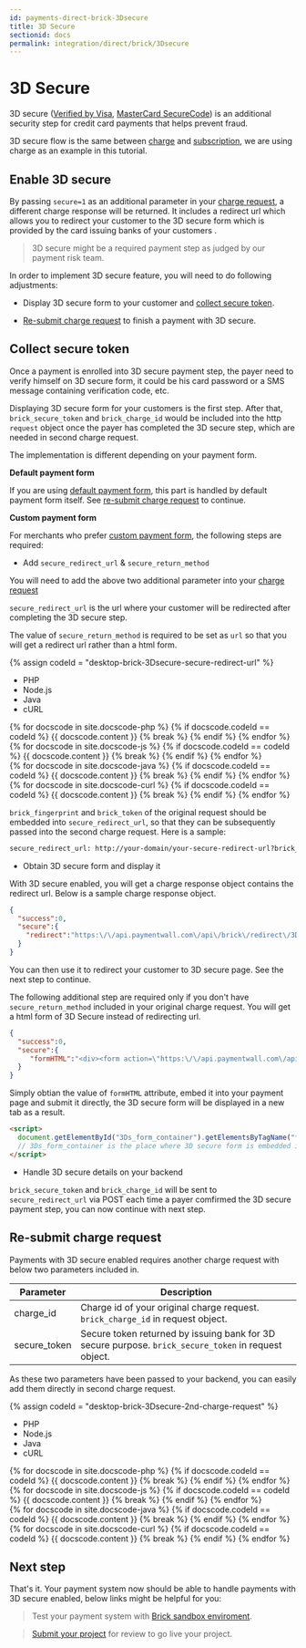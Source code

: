 ```yaml
---
id: payments-direct-brick-3Dsecure
title: 3D Secure
sectionid: docs
permalink: integration/direct/brick/3Dsecure
---
```


# 3D Secure 

3D secure ([Verified by Visa](https://www.visaeurope.com/making-integration/verified-by-visa/), [MasterCard SecureCode](http://www.mastercard.com/gateway/implementation_guides/3D-Secure.html)) is an additional security step for credit card payments that helps prevent fraud. 

3D secure flow is the same between [charge](/integration/direct/brick/charge) and [subscription](/integration/direct/brick/subscription), we are using charge as an example in this tutorial. 

## Enable 3D secure

By passing ```secure=1``` as an additional parameter in your [charge request](/integration/direct/brick/charge#charge-request), a different charge response will be returned. It includes a redirect url which allows you to redirect your customer to the 3D secure form which is provided by the card issuing banks of your customers .

> 3D secure might be a required payment step as judged by our payment risk team. 

In order to implement 3D secure feature, you will need to do following adjustments:

* Display 3D secure form to your customer and [collect secure token](#collect-secure-token).

* [Re-submit charge request](#re-submit-charge-request) to finish a payment with 3D secure.


## Collect secure token

Once a payment is enrolled into 3D secure payment step, the payer need to verify himself on 3D secure form, it could be his card password or a SMS message containing verification code, etc. 

Displaying 3D secure form for your customers is the first step. After that, ```brick_secure_token``` and ```brick_charge_id``` would be included into the http ```request``` object once the payer has completed the 3D secure step, which are needed in second charge request.

The implementation is different depending on your payment form.

**Default payment form**

If you are using [default payment form](/integration/direct/brick/create-form#tokenize-payment-details-with-default-form), this part is handled by default payment form itself. See [re-submit charge request](#re-submit-charge-request) to continue.

**Custom payment form**

For merchants who prefer [custom payment form](/integration/direct/brick/create-form#tokenize-payment-details-with-your-own-form), the following steps are required:

* Add ```secure_redirect_url``` & ```secure_return_method``` 

You will need to add the above two additional parameter into your [charge request](/integration/direct/brick/charge#charge-request)

```secure_redirect_url``` is the url where your customer will be redirected after completing the 3D secure step. 

The value of ```secure_return_method``` is required to be set as ```url``` so that you will get a redirect url rather than a html form.

{% assign codeId = "desktop-brick-3Dsecure-secure-redirect-url" %}
<div class="docs-code" id="{{ codeId }}">
  <ul class="docs-code-tabs">
    <li>
      <a class="docs-code-tabs__tab is-active" lang="php">PHP</a>
    </li>
    <li>
      <a class="docs-code-tabs__tab" lang="js">Node.js</a>
    </li>
    <li>
      <a class="docs-code-tabs__tab" lang="java">Java</a>
    </li>
    <li>
      <a class="docs-code-tabs__tab" lang="curl">cURL</a>
    </li>
  </ul>
  <div class="docs-code-tabs__body js-lang-php is-active">
    {% for docscode in site.docscode-php %}
    {% if docscode.codeId == codeId %}
    {{ docscode.content }}
    {% break %}
    {% endif %}
    {% endfor %}
  </div>
  <div class="docs-code-tabs__body js-lang-js">
    {% for docscode in site.docscode-js %}
    {% if docscode.codeId == codeId %}
    {{ docscode.content }}
    {% break %}
    {% endif %}
    {% endfor %}
  </div>
  <div class="docs-code-tabs__body js-lang-java">
    {% for docscode in site.docscode-java %}
    {% if docscode.codeId == codeId %}
    {{ docscode.content }}
    {% break %}
    {% endif %}
    {% endfor %}
  </div>
  <div class="docs-code-tabs__body js-lang-curl">
    {% for docscode in site.docscode-curl %}
    {% if docscode.codeId == codeId %}
    {{ docscode.content }}
    {% break %}
    {% endif %}
    {% endfor %}
  </div>
</div>

```brick_fingerprint``` and ```brick_token``` of the original request should be embedded into ```secure_redirect_url```, so that they can be subsequently passed into the second charge request. Here is a sample:

```html
secure_redirect_url: http://your-domain/your-secure-redirect-url?brick_token=ot_4ca5cbda3D4af3444759e4934dd25717&brick_fingerprint=satiO3yvBDuPMEZUJep4vKuqVav5VxAT
```

* Obtain 3D secure form and display it

With 3D secure enabled, you will get a charge response object contains the redirect url. Below is a sample charge response object.

```json
{
  "success":0,
  "secure":{
    "redirect":"https:\/\/api.paymentwall.com\/api\/brick\/redirect\/3Ds\/fe989d17-5632-11e7-bfd3-002590852bf4\/44ea915ab53D78f96b3Dd485e7a5f8d2441572876f7a2eb88f5101cb197adcc9"
  }
}
```

You can then use it to redirect your customer to 3D secure page. See the next step to continue.

The following additional step are required only if you don't have ```secure_return_method``` included in your original charge request. You will get a html form of 3D Secure instead of redirecting url.

```json
{
  "success":0,
  "secure":{
     "formHTML":"<div><form action=\"https:\/\/api.paymentwall.com\/api\/brick\/secure-test-bank-page?public_key=t_a93Db6bffafdda5c57ab48296fdbba\" method=\"POST\"><input type=\"hidden\" name=\"PaReq\" value=\"to_validate_this\"><input type=\"hidden\" name=\"MD\" value=\"t34451493976105_test\"><input type=\"hidden\" name=\"TermUrl\" value=\"https:\/\/api.paymentwall.com\/api\/brick\/secure-payment?public_key=a3Dff98c34722f0e130a68e6b4c9da56&secure_redirect_url=http%3A%2F%2Fpaymentwall.com%2Fbrick%2F3Dsecure%3Fbrick_token%3Dot_4ca5cbda3D4af3444759e4934dd25717%26brick_fingerprint%3DsatiO3yvBDuPMEZUJep4vKuqVav5VxAT\"><\/form><\/div>"
  }
}
```

Simply obtian the value of ```formHTML``` attribute, embed it into your payment page and submit it directly, the 3D secure form will be displayed in a new tab as a result.

```html
<script>
  document.getElementById("3Ds_form_container").getElementsByTagName("form")[0].submit();
  // 3Ds_form_container is the place where 3D secure form is embedded in
</script>
```

* Handle 3D secure details on your backend

```brick_secure_token``` and ```brick_charge_id``` will be sent to ```secure_redirect_url``` via POST each time a payer comfirmed the 3D secure payment step, you can now continue with next step.

## Re-submit charge request

Payments with 3D secure enabled requires another charge request with below two parameters included in.

| Parameter | Description|
| ---|---|
| charge_id | Charge id of your original charge request. ```brick_charge_id``` in request object. |
| secure_token | Secure token returned by issuing bank for 3D secure purpose. ```brick_secure_token``` in request object. |

As these two parameters have been passed to your backend, you can easily add them directly in second charge request.

{% assign codeId = "desktop-brick-3Dsecure-2nd-charge-request" %}
<div class="docs-code" id="{{ codeId }}">
  <ul class="docs-code-tabs">
    <li>
      <a class="docs-code-tabs__tab is-active" lang="php">PHP</a>
    </li>
    <li>
      <a class="docs-code-tabs__tab" lang="js">Node.js</a>
    </li>
    <li>
      <a class="docs-code-tabs__tab" lang="java">Java</a>
    </li>
    <li>
      <a class="docs-code-tabs__tab" lang="curl">cURL</a>
    </li>
  </ul>
  <div class="docs-code-tabs__body js-lang-php is-active">
    {% for docscode in site.docscode-php %}
    {% if docscode.codeId == codeId %}
    {{ docscode.content }}
    {% break %}
    {% endif %}
    {% endfor %}
  </div>
  <div class="docs-code-tabs__body js-lang-js">
    {% for docscode in site.docscode-js %}
    {% if docscode.codeId == codeId %}
    {{ docscode.content }}
    {% break %}
    {% endif %}
    {% endfor %}
  </div>
  <div class="docs-code-tabs__body js-lang-java">
    {% for docscode in site.docscode-java %}
    {% if docscode.codeId == codeId %}
    {{ docscode.content }}
    {% break %}
    {% endif %}
    {% endfor %}
  </div>
  <div class="docs-code-tabs__body js-lang-curl">
    {% for docscode in site.docscode-curl %}
    {% if docscode.codeId == codeId %}
    {{ docscode.content }}
    {% break %}
    {% endif %}
    {% endfor %}
  </div>
</div>

## Next step

That's it. Your payment system now should be able to handle payments with 3D secure enabled, below links might be helpful for you:

> Test your payment system with [Brick sandbox enviroment](/integration/direct/brick/sandbox).

> [Submit your project]() for review to go live your project.